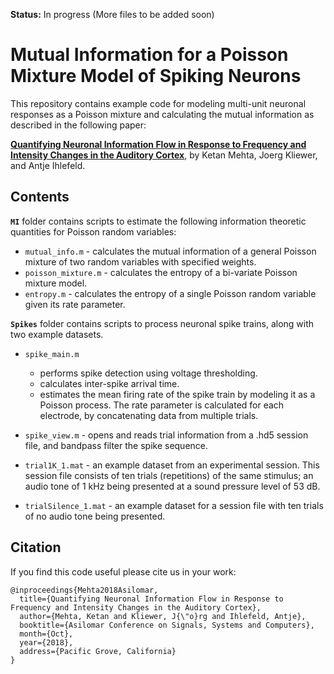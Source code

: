**Status:** In progress (More files to be added soon)


# Mutual Information for a Poisson Mixture Model of Spiking Neurons

This repository contains example code for modeling multi-unit neuronal responses as a Poisson mixture and calculating the mutual information as described in the following
paper:

**[Quantifying Neuronal Information Flow in Response to Frequency and Intensity Changes in the Auditory Cortex](https://centers.njit.edu/nesh/sites/nesh/files/MehtaKliewerIhlefeld_2018.pdf)**, by
Ketan Mehta, Joerg Kliewer, and Antje Ihlefeld.

## Contents

**`MI`**
folder contains scripts to estimate the following information theoretic quantities for Poisson random variables:
- `mutual_info.m` - calculates the mutual information of a general Poisson mixture of two random variables with specified weights.
- `poisson_mixture.m` - calculates the entropy of a bi-variate Poisson mixture model.
- `entropy.m` - calculates the entropy of a single Poisson random variable given its rate parameter.

**`Spikes`**
folder contains scripts to process neuronal spike trains, along with two example datasets.
- `spike_main.m`
    - performs spike detection using voltage thresholding.
    - calculates inter-spike arrival time.
    - estimates the mean firing rate of the spike train by modeling it as a Poisson process. The rate parameter is calculated for each electrode, by concatenating data from multiple trials.

- `spike_view.m` - opens and reads trial information from a .hd5 session file, and bandpass filter the spike sequence.  
- `trial1K_1.mat` - an example dataset from an experimental session. This session file consists of ten trials (repetitions) of the same stimulus; an audio tone of 1 kHz being presented at a sound pressure level of 53 dB.
- `trialSilence_1.mat` - an example dataset for a session file with ten trials of no audio tone being presented.

## Citation

If you find this code useful please cite us in your work:

```
@inproceedings{Mehta2018Asilomar,
  title={Quantifying Neuronal Information Flow in Response to Frequency and Intensity Changes in the Auditory Cortex},
  author={Mehta, Ketan and Kliewer, J{\"o}rg and Ihlefeld, Antje},
  booktitle={Asilomar Conference on Signals, Systems and Computers},
  month={Oct},
  year={2018},
  address={Pacific Grove, California}
}
```

